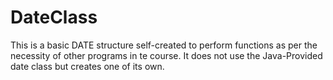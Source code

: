 # DateClass

This is a basic DATE structure self-created to perform functions as per the necessity of other programs in te course.
It does not use the Java-Provided date class but creates one of its own.
